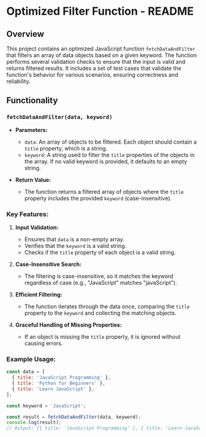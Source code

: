 # Optimized Filter Function - README

## Overview

This project contains an optimized JavaScript function `fetchDataAndFilter` that filters an array of data objects based on a given keyword. The function performs several validation checks to ensure that the input is valid and returns filtered results. It includes a set of test cases that validate the function's behavior for various scenarios, ensuring correctness and reliability.

## Functionality

### `fetchDataAndFilter(data, keyword)`

- **Parameters:**
  - `data`: An array of objects to be filtered. Each object should contain a `title` property, which is a string.
  - `keyword`: A string used to filter the `title` properties of the objects in the array. If no valid keyword is provided, it defaults to an empty string.

- **Return Value:**
  - The function returns a filtered array of objects where the `title` property includes the provided `keyword` (case-insensitive).

### Key Features:
1. **Input Validation:** 
   - Ensures that `data` is a non-empty array.
   - Verifies that the `keyword` is a valid string.
   - Checks if the `title` property of each object is a valid string.
  
2. **Case-Insensitive Search:**
   - The filtering is case-insensitive, so it matches the keyword regardless of case (e.g., "JavaScript" matches "javaScript").

3. **Efficient Filtering:**
   - The function iterates through the data once, comparing the `title` property to the `keyword` and collecting the matching objects.

4. **Graceful Handling of Missing Properties:**
   - If an object is missing the `title` property, it is ignored without causing errors.

### Example Usage:

```javascript
const data = [
  { title: 'JavaScript Programming' },
  { title: 'Python for Beginners' },
  { title: 'Learn JavaScript' },
];

const keyword = 'JavaScript';

const result = fetchDataAndFilter(data, keyword);
console.log(result);
// Output: [{ title: 'JavaScript Programming' }, { title: 'Learn JavaScript' }]
